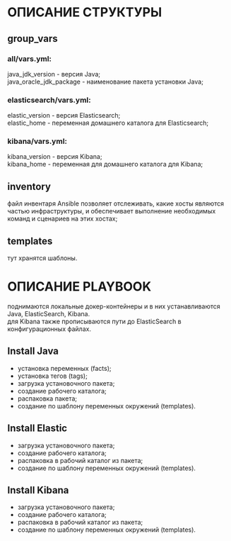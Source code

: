 # ОПИСАНИЕ СТРУКТУРЫ

## group_vars  
  
### all/vars.yml:
java_jdk_version - версия Java;  
java_oracle_jdk_package - наименование пакета установки Java;  
  
### elasticsearch/vars.yml:  
elastic_version - версия Elasticsearch;  
elastic_home - переменная домашнего каталога для Elasticsearch;  
  
### kibana/vars.yml:
kibana_version - версия Kibana;  
kibana_home - переменная для домашнего каталога для Kibana;  
  
  
## inventory
  
файл инвентаря Ansible позволяет отслеживать, какие хосты являются частью инфраструктуры, и обеспечивает выполнение необходимых команд и сценариев на этих хостах;  
  
  
## templates

тут хранятся шаблоны.  
  
  
# ОПИСАНИЕ PLAYBOOK
  
поднимаются локальные докер-контейнеры и в них устанавливаются Java, ElasticSearch, Kibana.  
для Kibana также прописываются пути до ElasticSearch в конфигурационных файлах.  

## Install Java  
  
- установка переменных (facts);  
- установка тегов (tags);  
- загрузка установочного пакета;  
- создание рабочего каталога;  
- распаковка пакета;  
- создание по шаблону переменных окружений (templates).  
  
  
## Install Elastic  
  
- загрузка установочного пакета;  
- создание рабочего каталога;  
- распаковка в рабочий каталог из пакета;  
- создание по шаблону переменных окружений (templates).  


## Install Kibana  
  
- загрузка установочного пакета;  
- создание рабочего каталога;  
- распаковка в рабочий каталог из пакета;  
- создание по шаблону переменных окружений (templates).  